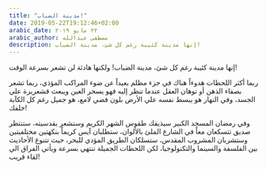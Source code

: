 ```yaml
---
title: "مدينة الضباب!"
date: 2019-05-22T19:12:46+02:00
arabic_date: ٢٢ مايو ٢٠١٩
arabic_author: مصطفى عبدالله
description: إنها مدينة كئيبة رغم كل شئ، مدينة الضباب!
---
```


إنها مدينة كئيبة رغم كل شئ، مدينة الضباب! ولكنها هادئة لن تشعر بسرعة الوقت!

ربما أكثر اللحظات هدوءاً هناك في جزء مظلم بعيداً عن ضوء المراكب المؤذي، ربما تشعر بصفاء الذهن أو توهان العقل عندما تنظر إليه فهو يسحر العين ويبعث قشعريرة علي الجسد، وفي النهار هو يبسط نفسه علي الأرض بلون فضي لامع، هو جميل رغم كل الكآبة خلفك!

وفي رمضان المسجد الكبير سيذيقك طقوس الشهر الكريم وستشعر بقدسيته، ستنتظر صديق تتسكعان معاً في الشارع الملئ بالألوان، ستطلبان آيس كريماً بنكهتين مختلفيتين وستشربان المشروب المقدس، ستسلكان الطريق المؤدي للبحر، حيث تتنوع الأحاديث بين الفلسفة والسينما والتكنولوجيا، لكن اللحظات الجميلة تنتهي بسرعة ويأتي الفراق الي لقاء قريب!

